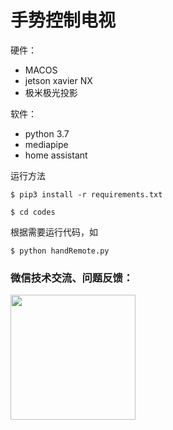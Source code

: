 # 手势控制电视



硬件：

* MACOS
* jetson xavier NX
* 极米极光投影

软件：

* python 3.7
* mediapipe
* home assistant

运行方法

`$ pip3 install -r requirements.txt`

`$ cd codes`

根据需要运行代码，如

`$ python handRemote.py`





### 微信技术交流、问题反馈：

<img src="https://enpei-md.oss-cn-hangzhou.aliyuncs.com/imgIMG_5862.JPG?x-oss-process=style/wp" style="width:200px;" />

